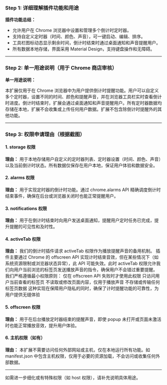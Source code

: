 ### Step 1: 详细理解插件功能和用途

**插件功能总结：**

- 允许用户在 Chrome 浏览器中设置和管理多个倒计时定时器。
- 支持自定义定时器（时间、颜色、声音），可一键启动、编辑、排序。
- 工具栏图标动态显示剩余时间，倒计时结束时通过桌面通知和声音提醒用户。
- 所有数据本地存储，界面采用 Material Design，支持键盘操作和无障碍。

---

### Step 2: 单一用途说明（用于 Chrome 商店审核）

**单一用途说明：**

本扩展仅用于在 Chrome 浏览器中为用户提供倒计时提醒功能。用户可以自定义多个定时器，设置不同的时间、颜色和提醒声音，并在浏览器工具栏实时查看倒计时进度。倒计时结束时，扩展会通过桌面通知和声音提醒用户。所有定时器数据均存储在本地，扩展不会收集或上传任何用户数据。扩展不包含除倒计时提醒外的其他功能。

---

### Step 3: 权限申请理由（根据截图）

#### 1. storage 权限

**理由：**
用于本地存储用户自定义的定时器列表、定时器设置（时间、颜色、声音）以及当前倒计时状态。所有数据仅保存在用户本地，保证用户体验和数据安全。

#### 2. alarms 权限

**理由：**
用于实现定时器的倒计时功能。通过 chrome.alarms API 精确调度倒计时结束事件，确保在后台或浏览器关闭时也能正常提醒用户。

#### 3. notifications 权限

**理由：**
用于在倒计时结束时向用户发送桌面通知，提醒用户定时任务已完成，提升提醒的可见性和及时性。

#### 4. activeTab 权限

**理由：**
我们的倒计时插件请求 activeTab 权限作为播放提醒声音的备用机制。
插件主要通过 Chrome 的 offscreen API 实现计时结束音效，但在某些情况下（如系统资源限制或浏览器状态异常），此 API 可能失效。此时 activeTab 权限允许我们向用户当前浏览的标签页发送播放声音的指令，确保用户不会错过重要提醒。
我们严格遵循最小权限原则：
仅在 offscreen API 失败时才使用此权限
只访问用户当前查看的标签页
不读取或修改页面内容，仅用于播放声音
不存储或传输任何标签页数据
这种实现在保障用户隐私的同时，确保了计时提醒功能的可靠性，为用户提供无缝体验

#### 5. offscreen 权限

**理由：**
用于在后台播放定时器结束的提醒声音，即使 popup 未打开或页面未激活时也能正常播放音效，提升用户体验。

#### 6. 主机权限（如有）

**理由：**
本扩展不需要访问任何外部网站或主机，仅在本地运行所有功能。如 manifest.json 中包含主机权限，仅用于必要的资源加载，不会访问或收集任何外部数据。

---

如需进一步细化或有特殊权限（如 host 权限），请补充说明具体用途。
